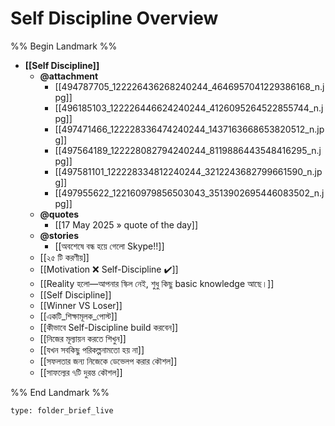# Self Discipline Overview
%% Begin Landmark %%
- **[[Self Discipline]]**
	- **@attachment**
		- [[494787705_122226436268240244_4646957041229386168_n.jpg]]
		- [[496185103_122226446624240244_4126095264522855744_n.jpg]]
		- [[497471466_122228336474240244_1437163668653820512_n.jpg]]
		- [[497564189_122228082794240244_8119886443548416295_n.jpg]]
		- [[497581101_122228334812240244_3212243682799661590_n.jpg]]
		- [[497955622_122160979856503043_3513902695446083502_n.jpg]]
	- **@quotes**
		- [[17 May 2025 » quote of the day]]
	- **@stories**
		- [[অবশেষে বন্ধ হয়ে গেলো Skype!!]]
	- [[২৫ টি করণীয়]]
	- [[Motivation ❌ Self-Discipline ✔️]]
	- [[Reality হলো—আপনার স্কিল নেই, শুধু কিছু basic knowledge আছে।]]
	- [[Self Discipline]]
	- [[Winner VS Loser]]
	- [[একটি_শিক্ষামূলক_পোস্ট]]
	- [[কীভাবে Self-Discipline build করবেন]]
	- [[নিজের মূল্যায়ন করতে শিখুন]]
	- [[যখন সবকিছু পরিকল্পনামতো হয় না]]
	- [[সফলতার জন্য নিজেকে ডেভেলপ করার কৌশল]]
	- [[সাফল্যের ৭টি দুরন্ত কৌশল]]

%% End Landmark %%

 
```ccard
type: folder_brief_live
```
 
